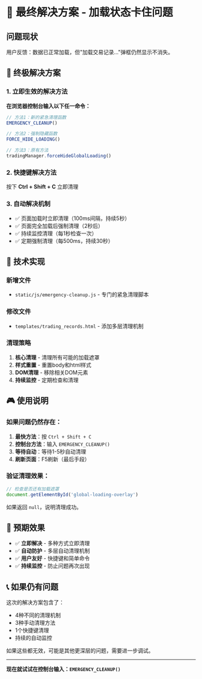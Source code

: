 # 🚨 最终解决方案 - 加载状态卡住问题

## 问题现状
用户反馈：数据已正常加载，但"加载交易记录..."弹框仍然显示不消失。

## 🎯 终极解决方案

### 1. 立即生效的解决方法

**在浏览器控制台输入以下任一命令：**

```javascript
// 方法1：新的紧急清理函数
EMERGENCY_CLEANUP()
```

```javascript
// 方法2：强制隐藏函数
FORCE_HIDE_LOADING()
```

```javascript
// 方法3：原有方法
tradingManager.forceHideGlobalLoading()
```

### 2. 快捷键解决方法
按下 **Ctrl + Shift + C** 立即清理

### 3. 自动解决机制
- ✅ 页面加载时立即清理（100ms间隔，持续5秒）
- ✅ 页面完全加载后强制清理（2秒后）
- ✅ 持续监控清理（每1秒检查一次）
- ✅ 定期强制清理（每500ms，持续30秒）

## 🔧 技术实现

### 新增文件
- `static/js/emergency-cleanup.js` - 专门的紧急清理脚本

### 修改文件
- `templates/trading_records.html` - 添加多层清理机制

### 清理策略
1. **核心清理** - 清理所有可能的加载遮罩
2. **样式重置** - 重置body和html样式
3. **DOM清理** - 移除相关DOM元素
4. **持续监控** - 定期检查和清理

## 🎮 使用说明

### 如果问题仍然存在：

1. **最快方法**：按 `Ctrl + Shift + C`
2. **控制台方法**：输入 `EMERGENCY_CLEANUP()`
3. **等待自动**：等待1-5秒自动清理
4. **刷新页面**：F5刷新（最后手段）

### 验证清理效果：
```javascript
// 检查是否还有加载遮罩
document.getElementById('global-loading-overlay')
```
如果返回 `null`，说明清理成功。

## 🚀 预期效果

- ✅ **立即解决** - 多种方式立即清理
- ✅ **自动防护** - 多层自动清理机制
- ✅ **用户友好** - 快捷键和简单命令
- ✅ **持续监控** - 防止问题再次出现

## 📞 如果仍有问题

这次的解决方案包含了：
- 4种不同的清理机制
- 3种手动清理方法
- 1个快捷键清理
- 持续的自动监控

如果这些都无效，可能是其他更深层的问题，需要进一步调试。

---

**现在就试试在控制台输入：`EMERGENCY_CLEANUP()`**